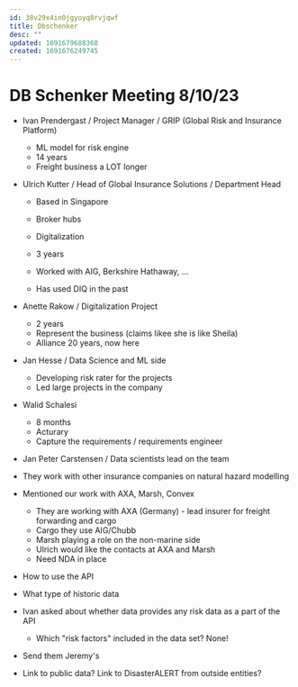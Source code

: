 ```yaml
---
id: 38v29x4in0jgyoyq8rvjqwf
title: Dbschenker
desc: ""
updated: 1691679688368
created: 1691676249745
---
```


# DB Schenker Meeting 8/10/23

- Ivan Prendergast / Project Manager / GRIP (Global Risk and Insurance Platform)
  - ML model for risk engine
  - 14 years
  - Freight business a LOT longer
- Ulrich Kutter / Head of Global Insurance Solutions / Department Head
  - Based in Singapore

  - Broker hubs
  - Digitalization
  - 3 years
  - Worked with AIG, Berkshire Hathaway, ...
  - Has used DIQ in the past
- Anette Rakow / Digitalization Project
  - 2 years
  - Represent the business (claims likee she is like Sheila)
  - Alliance 20 years, now here
- Jan Hesse / Data Science and ML side
  - Developing risk rater for the projects
  - Led large projects in the company
- Walid Schalesi
  - 8 months
  - Acturary
  - Capture the requirements / requirements engineer
- Jan Peter Carstensen / Data scientists lead on the team

- They work with other insurance companies on natural hazard modelling
- Mentioned our work with AXA, Marsh, Convex

  - They are working with AXA (Germany) - lead insurer for freight forwarding and cargo
  - Cargo they use AIG/Chubb
  - Marsh playing a role on the non-marine side
  - Ulrich would like the contacts at AXA and Marsh
  - Need NDA in place

- How to use the API
- What type of historic data
- Ivan asked about whether data provides any risk data as a part of the API
  - Which "risk factors" included in the data set? None!
- Send them Jeremy's
- Link to public data? Link to DisasterALERT from outside entities?
